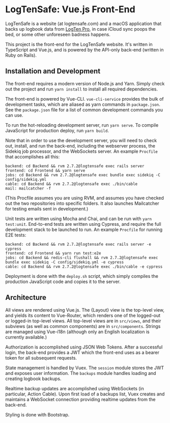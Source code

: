 # LogTenSafe: Vue.js Front-End

LogTenSafe is a website (at logtensafe.com) and a macOS application that backs
up logbook data from [LogTen Pro](https://coradine.com), in case iCloud sync
poops the bed, or some other unforeseen badness happens.

This project is the front-end for the LogTenSafe website. It's written in
TypeScript and Vue.js, and is powered by the API-only back-end (written in Ruby
on Rails).

## Installation and Development

The front-end requires a modern version of Node.js and Yarn. Simply check out
the project and run `yarn install` to install all required dependencies.

The front-end is powered by Vue-CLI. `vue-cli-service` provides the bulk of
development tasks, which are aliased as yarn commands in `package.json`. See
the `package.json` file for a list of common development commands you can use.

To run the hot-reloading development server, run `yarn serve`. To compile
JavaScript for production deploy, run `yarn build`.

Note that in order to use the development server, you will need to check out,
install, and run the back-end, including the webserver process, the Sidekiq
job processor, and the WebSockets server. An example `Procfile` that
accomplishes all this:

```
backend: cd Backend && rvm 2.7.2@logtensafe exec rails server
frontend: cd Frontend && yarn serve
jobs: cd Backend && rvm 2.7.2@logtensafe exec bundle exec sidekiq -C config/sidekiq.yml
cable: cd Backend && rvm 2.7.2@logtensafe exec ./bin/cable
mail: mailcatcher -f
```

(This Procfile assumes you are using RVM, and assumes you have checked out the
two repositories into specific folders. It also launches Mailcatcher for
testing emails sent in development.)

Unit tests are written using Mocha and Chai, and can be run with
`yarn test:unit`. End-to-end tests are written using Cypress, and require the
full development stack to be launched to run. An example `Procfile` for running
E2E tests:

```
backend: cd Backend && rvm 2.7.2@logtensafe exec rails server -e cypress
frontend: cd Frontend && yarn run test:e2e
jobs: cd Backend && redis-cli flushall && rvm 2.7.2@logtensafe exec bundle exec sidekiq -C config/sidekiq.yml -e cypress
cable: cd Backend && rvm 2.7.2@logtensafe exec ./bin/cable -e cypress
```

Deployment is done with the `deploy.sh` script, which simply compiles the
production JavaScript code and copies it to the server.

## Architecture

All views are rendered using Vue.js. The {Layout} view is the top-level view,
and yields its content to Vue-Router, which renders one of the logged-out or
logged-in top-level views. All top-level views are in `src/views`, and their
subviews (as well as common components) are in `src/components`. Strings are
managed using Vue-i18n (although only an English localization is currently
available.)

Authorization is accomplished using JSON Web Tokens. After a successful login,
the back-end provides a JWT which the front-end uses as a bearer token for all
subsequent requests.

State management is handled by Vuex. The `session` module stores the JWT and
exposes user information. The `backups` module handles loading and creating
logbook backups.

Realtime backup updates are accomplished using WebSockets (in particular,
Action Cable). Upon first load of a backups list, Vuex creates and maintains
a WebSocket connection providing realtime updates from the back-end.

Styling is done with Bootstrap.
